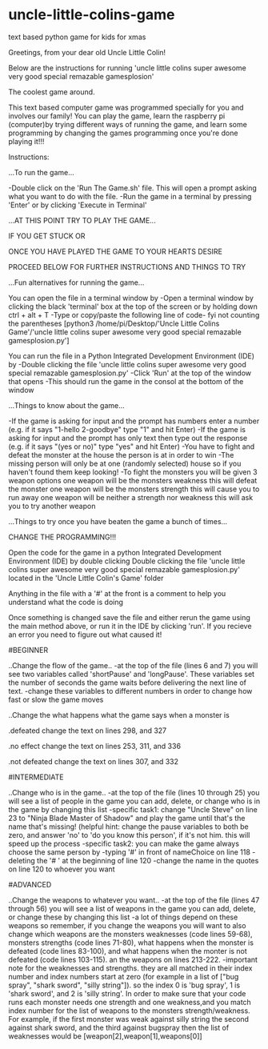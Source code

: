 # uncle-little-colins-game
text based python game for kids for xmas


Greetings, from your dear old Uncle Little Colin!

Below are the instructions for running 'uncle little 
colins super awesome very good special remazable gamesplosion'

The coolest game around.

This text based computer game was programmed specially for you
and involves our family! You can play the game, learn the 
raspberry pi (computer)by trying different ways of running 
the game, and learn some programming by changing the games 
programming once you're done playing it!!!



Instructions:



...To run the game...

-Double click on the 'Run The Game.sh' file. 
	This will open a prompt asking what you want to do
	with the file.
-Run the game in a terminal by pressing 'Enter'
	or by clicking 'Execute in Terminal'






...AT THIS POINT TRY TO PLAY THE GAME...

IF YOU GET STUCK OR

ONCE YOU HAVE PLAYED THE GAME TO YOUR HEARTS DESIRE 

PROCEED BELOW FOR FURTHER INSTRUCTIONS AND THINGS TO TRY






...Fun alternatives for running the game...

You can open the file in a terminal window by
-Open a terminal window by clicking the black 'terminal' box 
	at the top of the screen or by holding down 
	ctrl + alt + T
-Type or copy/paste the following line of code- 
	fyi not counting the parentheses 
	[python3 /home/pi/Desktop/'Uncle Little Colins Game'/'uncle little colins super awesome very good special remazable gamesplosion.py']

You can run the file in a Python Integrated Development Environment (IDE) by
-Double clicking the file 'uncle little colins super awesome very good special remazable gamesplosion.py'
-Click 'Run' at the top of the window that opens
-This should run the game in the consol at the bottom 
	of the window


...Things to know about the game...

-If the game is asking for input and the prompt has numbers 
	enter a number
	(e.g. if it says "1-hello 2-goodbye" 
	type "1" and hit Enter)
-If the game is asking for input and the prompt has only text
	then type out the response 
	(e.g. if it says "(yes or no)" 
	type "yes" and hit Enter)
-You have to fight and defeat the monster at the house 
	the person is at in order to win
-The missing person will only be at one (randomly selected)
	house so if you haven't found them keep looking!
-To fight the monsters you will be given 3 weapon options
	one weapon will be the monsters weakness
		this will defeat the monster
	one weapon will be the monsters strength
		this will cause you to run away
	one weapon will be neither a strength nor weakness
		this will ask you to try another weapon




...Things to try once you have beaten the game a bunch of times...

CHANGE THE PROGRAMMING!!!

Open the code for the game in a python 
	Integrated Development Environment (IDE) by double clicking
	Double clicking the file 'uncle little colins super awesome very good special remazable gamesplosion.py'
	located in the 'Uncle Little Colin's Game' folder

Anything in the file with a '#' at the front is a comment to
	help you understand what the code is doing

Once something is changed save the file and either rerun the
	game using the main method above, or run it in the
	IDE by clicking 'run'. If you recieve an error you need
	to figure out what caused it!


#BEGINNER


..Change the flow of the game..
-at the top of the file (lines 6 and 7)
	you will see two variables called
	'shortPause' and 'longPause'. These variables set the
	number of seconds the game waits before delivering
	the next line of text.
-change these variables to different numbers in order to change
	how fast or slow the game moves



..Change the what happens what the game says when a monster is

.defeated
change the text on lines 298, and 327

.no effect
change the text on lines 253, 311, and 336

.not defeated
change the text on lines 307, and 332




#INTERMEDIATE


..Change who is in the game..
-at the top of the file (lines 10 through 25)
	you will see a list of people in the game
	you can add, delete, or change who is in the game
	by changing this list
-specific task1: 
	change "Uncle Steve" on line 23 to
	"Ninja Blade Master of Shadow" and play the game until
	that's the name that's missing! (helpful hint: change
	the pause variables to both be zero, and answer 'no'
	to 'do you know this person', if it's not him.
	this will speed up the process
-specific task2:
	you can make the game always choose the same person by 
	-typing '#' in front of nameChoice on line 118
	-deleting the '# ' at the beginning of line 120
	-change the name in the quotes on line 120 to 
	whoever you want



#ADVANCED

..Change the weapons to whatever you want..
-at the top of the file (lines 47 through 56)
	you will see a list of weapons in the game
	you can add, delete, or change these
	by changing this list
-a lot of things depend on these weapons so
	remember, if you change the weapons you will want to also change
	which weapons are the monsters weaknesses (code lines 59-68),
	monsters strengths (code lines 71-80), what happens when
	the monster is defeated (code lines 83-100), and what happens
	when the monter is not defeated (code lines 103-115). an
	the weapons on lines 213-222.
-important note for the weaknesses and strengths. they are
	all matched in their index number and index numbers
	start at zero (for example in a list
	of ["bug spray", "shark sword", "silly string"]).
	so the index 0 is 'bug spray', 1 is 'shark sword', 
	and 2 is 'silly string'. In order to make sure that 
	your code runs each monster needs one strength and 
	one weakness,and you match index number for the list 
	of weapons to the monsters strength/weakness. 
	For example, if the first monster was weak against 
	silly string the second against shark sword, 
	and the third against bugspray then the list of 
	weaknesses would be [weapon[2],weapon[1],weapons[0]]

	

	
